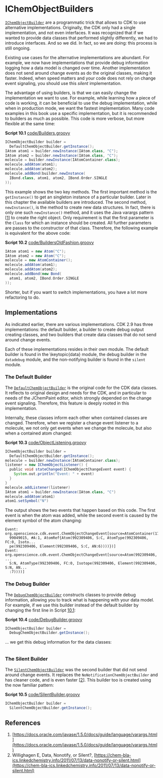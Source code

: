 <a name="sec:builders"></a>
# IChemObjectBuilders

[`IChemObjectBuilder`](http://cdk.github.io/cdk/latest/docs/api/org/openscience/cdk/interfaces/IChemObjectBuilder.html) are a programmatic trick that allows to CDK
to use alternative implementations. Originally, the CDK only had a
single implementation, and not even interfaces. It was recognized that
if we wanted to provide data classes that performed slightly
differently, we had to introduce interfaces. And so we did. In fact, so
we are doing: this process is still ongoing.

Existing use cases for the alternative implementations are abundant.
For example, we now have implementations that provide debug information
logging how a data model is changed over time. Another implementation
does not send around change events as do the original classes, making
it faster. Indeed, when speed matters and your code does not
rely on change event signaling, you should use this *silent*
implementation.

The advantage of using builders, is that we can easily change the
implementation we want to use. For example, while learning how a piece
of code is working, it can be beneficial to use the debug implementation,
while when in production mode, we want the fastest implementation.
Many code examples in this book use a specific implementation, but it
is recommended to builders as much as possible. This code is more verbose,
but more flexible at the same time:

**<a name="script:Builders">Script 10.1</a>** [code/Builders.groovy](code/Builders.code.md)
```groovy
IChemObjectBuilder builder =
  DefaultChemObjectBuilder.getInstance();
IAtom atom1 = builder.newInstance(IAtom.class, "C");
IAtom atom2 = builder.newInstance(IAtom.class, "C");
molecule = builder.newInstance(IAtomContainer.class);
molecule.addAtom(atom1);
molecule.addAtom(atom2);
molecule.addBond(builder.newInstance(
  IBond.class, atom1, atom2, IBond.Order.SINGLE
));
```

This example shows the two key methods. The first important method is
the `getInstance()` to get an singleton instance of a particular builder.
Later in this chapter the available builders are introduced. The second
method, `newInstance()`, is the method to create new data structures.
In fact, there is only one such `newInstance()` method, and it uses
the Java varargs pattern [<a href="#citeref1">1</a>] to create the right object. Only requirement
is that the first parameter is the `Class` for which an instance
should be created. All further parameters are passes to the constructor
of that class. Therefore, the following example is equivalent for the
above code:

**<a name="script:BuildersOldFashion">Script 10.2</a>** [code/BuildersOldFashion.groovy](code/BuildersOldFashion.code.md)
```groovy
IAtom atom1 = new Atom("C");
IAtom atom2 = new Atom("C");
molecule = new AtomContainer();
molecule.addAtom(atom1);
molecule.addAtom(atom2);
molecule.addBond(new Bond(
  atom1, atom2, IBond.Order.SINGLE
));
```

Shorter, but if you want to switch implementations, you have a lot more
refactoring to do.

## Implementations

As indicated earlier, there are various implementations. CDK 2.9
has three implementations: the default builder, a builder to create debug
output creating classes, and two builders that create data classes that do
not send around change events.

Each of these implementations resides in their own module. The default
builder is found in the \keytopic{data} module, the debug builder in the
`datadebug` module, and the non-notifying builder is found in the
`silent` module.

### The Default Builder

The [`DefaultChemObjectBuilder`](http://cdk.github.io/cdk/latest/docs/api/org/openscience/cdk/DefaultChemObjectBuilder.html) is the original code for the CDK data
classes. It reflects to original design and needs for the CDK, and in particular
to needs of the JChemPaint editor, which strongly depended on the change event
signaling. Therefore, this feature is deeply rooted in this implementation.

Internally, these classes inform each other when contained classes are changed.
Therefore, when we register a change event listener to a molecule, we not only
get events when we change the molecule, but also when a contained atom changed:

**<a name="script:ObjectListening">Script 10.3</a>** [code/ObjectListening.groovy](code/ObjectListening.code.md)
```groovy
IChemObjectBuilder builder =
  DefaultChemObjectBuilder.getInstance();
molecule = builder.newInstance(IAtomContainer.class);
listener = new IChemObjectListener() {
  public void stateChanged(IChemObjectChangeEvent event) {
    System.out.println("Event: " + event)
  }
}
molecule.addListener(listener)
IAtom atom1 = builder.newInstance(IAtom.class, "C")
molecule.addAtom(atom1)
atom1.setSymbol("N")
```

The output shows the two events that happen based on this code. The first
event is when the atom was added, while the second event is caused by the
element symbol of the atom changing:

```plain
Event: org.openscience.cdk.event.ChemObjectChangeEvent[source=AtomContainer(17...
  99049015, #A:1, AtomRef{Atom(992309406, S:C, AtomType(992309406, FC:0, Isoto...
  pe(992309406, Element(992309406, S:C, AN:6))))})]
Event: org.openscience.cdk.event.ChemObjectChangeEvent[source=Atom(992309406, ...
  S:N, AtomType(992309406, FC:0, Isotope(992309406, Element(992309406, S:N, AN...
  :7))))]
```

### The Debug Builder

The [`DebugChemObjectBuilder`](http://cdk.github.io/cdk/latest/docs/api/org/openscience/cdk/debug/DebugChemObjectBuilder.html) constructs classes to provide debug
information, allowing you to track what is happening with your data model.
For example, if we use this builder instead of the default builder by
changing the first line in Script [10.1](#script:Builders):

**<a name="script:DebugBuilder">Script 10.4</a>** [code/DebugBuilder.groovy](code/DebugBuilder.code.md)
```groovy
IChemObjectBuilder builder =
  DebugChemObjectBuilder.getInstance();
```

... we get this debug information for the data classes:

```plain
```

### The Silent Builder

The [`SilentChemObjectBuilder`](http://cdk.github.io/cdk/latest/docs/api/org/openscience/cdk/silent/SilentChemObjectBuilder.html) was the second builder that did not send
around change events. It replaces the `NoNotificationChemObjectBuilder`
and has cleaner code, and is even faster [<a href="#citeref2">2</a>]. This builder too is created using
the now familiar pattern:

**<a name="script:SilentBuilder">Script 10.5</a>** [code/SilentBuilder.groovy](code/SilentBuilder.code.md)
```groovy
IChemObjectBuilder builder =
  SilentChemObjectBuilder.getInstance();
```

## References

1. <a name="citeref1"></a>[https://docs.oracle.com/javase/1.5.0/docs/guide/language/varargs.html](https://docs.oracle.com/javase/1.5.0/docs/guide/language/varargs.html)
2. <a name="citeref2"></a>Willighagen E, Data, Nonotify, or Silent?, [https://chem-bla-ics.linkedchemistry.info/2011/07/13/data-nonotify-or-silent.html](https://chem-bla-ics.linkedchemistry.info/2011/07/13/data-nonotify-or-silent.html)


